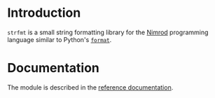 Introduction
============

`strfmt` is a small string formatting library for the [Nimrod](http://nimrod-lang.org)
programming language similar to Python's
[`format`](https://docs.python.org/3.4/library/functions.html#format).

Documentation
=============

The module is described in the
[reference documentation](https://lyro.bitbucket.org/strfmt).

